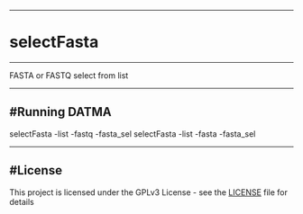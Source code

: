 ---------------------------------------------------------------
# selectFasta
---------------------------------------------------------------
FASTA or FASTQ select from list

---------------------------------------------------------------
#Running DATMA
---------------------------------------------------------------
selectFasta -list <file with headers to select> -fastq <original fastq file> -fasta_sel
selectFasta -list <file with headers to select> -fasta <original fasta file> -fasta_sel

---------------------------------------------------------------
#License
--------------------------------------------------------------
This project is licensed under the GPLv3 License - see the [LICENSE](https://github.com/voutcn/megahit/blob/master/LICENSE) file for details

